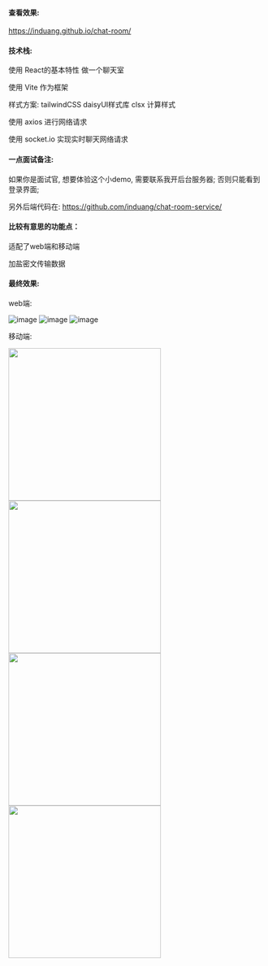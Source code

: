 #### 查看效果:

https://induang.github.io/chat-room/

#### 技术栈:

使用 React的基本特性 做一个聊天室

使用 Vite 作为框架

样式方案: tailwindCSS daisyUI样式库 clsx 计算样式

使用 axios 进行网络请求

使用 socket.io 实现实时聊天网络请求

#### 一点面试备注:

如果你是面试官, 想要体验这个小demo, 需要联系我开后台服务器;
否则只能看到登录界面;

另外后端代码在: https://github.com/induang/chat-room-service/

#### 比较有意思的功能点：

适配了web端和移动端

加盐密文传输数据

#### 最终效果:


web端:

![image](https://github.com/induang/chat-room/assets/50736248/00047492-5bee-4298-98ac-99cd42bc7375)
![image](https://github.com/induang/chat-room/assets/50736248/edfc866a-08fd-47d6-908a-bcc8dfcc967e)
![image](https://github.com/induang/chat-room/assets/50736248/4fbda6e3-1794-4602-8c83-a054623fab03)

移动端:

<img src="https://github.com/induang/chat-room/assets/50736248/39366edd-1dc6-4932-a58b-87818193ee10" width="300">
<img src="https://github.com/induang/chat-room/assets/50736248/11ef9eb7-d69b-4f36-9fd5-1ce8ad7666ef" width="300">  
<img src="https://github.com/induang/chat-room/assets/50736248/40c6f3b1-4502-4411-8bc5-7101079d02df" width="300">
<img src="https://github.com/induang/chat-room/assets/50736248/f78cc6ea-f98b-49df-abe9-32327fd51933" width="300">




